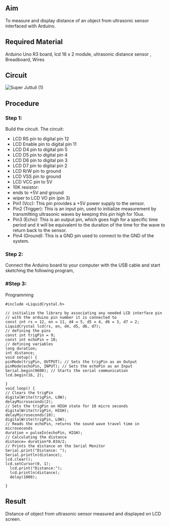 ## Aim
To measure and display distance of an object from ultrasonic sensor interfaced with Arduino.
## Required Material
Arduino Uno R3 board, lcd 16 x 2 module, ultrasonic distance sensor , Breadboard, Wires
## Circuit
![Super Juttuli (1)](https://user-images.githubusercontent.com/109128832/180267962-fef63289-e5c7-4de5-8ef5-616a8fcefdca.png)

## Procedure
### Step 1:
Build the circuit.
 The circuit:
 * LCD RS pin to digital pin 12
 * LCD Enable pin to digital pin 11
 * LCD D4 pin to digital pin 5
 * LCD D5 pin to digital pin 4
 * LCD D6 pin to digital pin 3
 * LCD D7 pin to digital pin 2
 * LCD R/W pin to ground
 * LCD VSS pin to ground
 * LCD VCC pin to 5V
 * 10K resistor:
 * ends to +5V and ground
 * wiper to LCD VO pin (pin 3)
 * Pin1 (Vcc): This pin provides a +5V power supply to the sensor.
 * Pin2 (Trigger): This is an input pin, used to initialize measurement by transmitting ultrasonic waves by keeping this pin high for 10us.
 * Pin3 (Echo): This is an output pin, which goes high for a specific time period and it will be equivalent to the duration of the time for the wave to return back to    the sensor.
 * Pin4 (Ground): This is a GND pin used to connect to the GND of the system.
### Step 2:
 
Connect the Arduino board to your computer with the USB cable and start sketching the following program, 
 
### #Step 3:
Programming
~~~
#include <LiquidCrystal.h>

// initialize the library by associating any needed LCD interface pin
// with the arduino pin number it is connected to
const int rs = 12, en = 11, d4 = 5, d5 = 4, d6 = 3, d7 = 2;
LiquidCrystal lcd(rs, en, d4, d5, d6, d7);
// defining the pins
const int trigPin = 9;
const int echoPin = 10;
// defining variables
long duration;
int distance;
void setup() {
pinMode(trigPin, OUTPUT); // Sets the trigPin as an Output
pinMode(echoPin, INPUT); // Sets the echoPin as an Input
Serial.begin(9600); // Starts the serial communication
lcd.begin(16, 2);
   
}
void loop() {
// Clears the trigPin
digitalWrite(trigPin, LOW);
delayMicroseconds(2);
// Sets the trigPin on HIGH state for 10 micro seconds
digitalWrite(trigPin, HIGH);
delayMicroseconds(10);
digitalWrite(trigPin, LOW);
// Reads the echoPin, returns the sound wave travel time in microseconds
duration = pulseIn(echoPin, HIGH);
// Calculating the distance
distance= duration*0.034/2;
// Prints the distance on the Serial Monitor
Serial.print("Distance: ");
Serial.println(distance);
lcd.clear();
lcd.setCursor(0, 1);
  lcd.print("Distance:");
  lcd.println(distance);
  delay(1000);

}
~~~
## Result
Distance of object from ultrasonic sensor measured and displayed on LCD screen.

